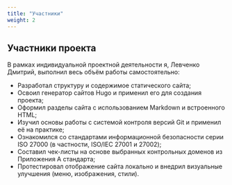 ```yaml
---
title: "Участники"
weight: 2
---
```


## Участники проекта

В рамках индивидуальной проектной деятельности я, Левченко Дмитрий, выполнил весь объём работы самостоятельно:

- Разработал структуру и содержимое статического сайта;
- Освоил генератор сайтов Hugo и применил его для создания проекта;
- Оформил разделы сайта с использованием Markdown и встроенного HTML;
- Изучил основы работы с системой контроля версий Git и применил её на практике;
- Ознакомился со стандартами информационной безопасности серии ISO 27000 (в частности, ISO/IEC 27001 и 27002);
- Составил чек-листы на основе выбранных контрольных доменов из Приложения А стандарта;
- Протестировал отображение сайта локально и внедрил визуальные улучшения (меню, изображения, стили).